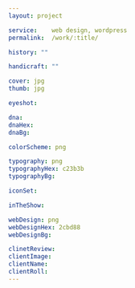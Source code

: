 ```yaml
---
layout: project

service:    web design, wordpress
permalink:  /work/:title/

history: ""

handicraft: ""

cover: jpg
thumb: jpg

eyeshot:

dna:
dnaHex:
dnaBg:

colorScheme: png

typography: png
typographyHex: c23b3b
typographyBg:

iconSet:

inTheShow: 

webDesign: png
webDesignHex: 2cbd88
webDesignBg:

clinetReview:
clientImage:
clientName:
clientRoll:
---
```

